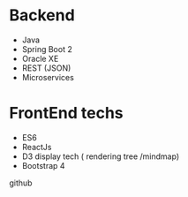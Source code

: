 
# Backend
- Java
- Spring Boot 2
- Oracle XE
- REST (JSON)
- Microservices

# FrontEnd techs
- ES6
- ReactJs
- D3 display tech ( rendering tree /mindmap)
- Bootstrap 4


github

